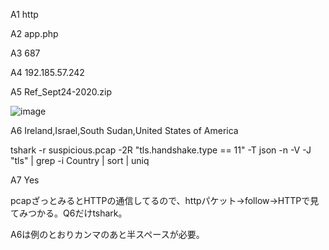 
A1 http

A2 app.php

A3 687

A4 192.185.57.242

A5 Ref_Sept24-2020.zip

![image](https://user-images.githubusercontent.com/6504854/210536351-1dcaccdb-9bfc-463e-b575-88bb13063072.png)

A6 Ireland,Israel,South Sudan,United States of America

tshark -r suspicious.pcap -2R "tls.handshake.type == 11" -T json -n -V -J "tls" | grep -i Country | sort | uniq

A7 Yes

pcapざっとみるとHTTPの通信してるので、httpパケット->follow->HTTPで見てみつかる。Q6だけtshark。

A6は例のとおりカンマのあと半スペースが必要。
